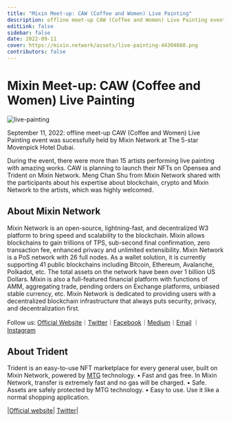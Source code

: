 ```yaml
---
title: "Mixin Meet-up: CAW (Coffee and Women) Live Painting"
description: offline meet-up CAW (Coffee and Women) Live Painting event was sucessfully held by Mixin Network at The 5-star Movenpick Hotel Dubai.
editLink: false
sidebar: false
date: 2022-09-11
cover: https://mixin.network/assets/live-painting-44304660.png
contributors: false
---
```


# Mixin Meet-up: CAW (Coffee and Women) Live Painting

![live-painting](./live-painting.png)

September 11, 2022: offline meet-up CAW (Coffee and Women) Live Painting event was sucessfully held by Mixin Network at The 5-star Movenpick Hotel Dubai.

During the event, there were more than 15 artists performing live painting with amazing works. CAW is planning to launch their NFTs on Opensea and Trident on Mixin Network. Meng Chan Shu from Mixin Network shared with the participants about his expertise about blockchain, crypto and Mixin Network to the artists, which was highly welcomed.

## About Mixin Network
Mixin Network is an open-source, lightning-fast, and decentralized W3 platform to bring speed and scalability to the blockchain. Mixin allows blockchains to gain trillions of TPS, sub-second final confirmation, zero transaction fee, enhanced privacy and unlimited extensibility.
Mixin Network is a PoS network with 26 full nodes. As a wallet solution, it is currently supporting 41 public blockchains including Bitcoin, Ethereum, Avalanche, Polkadot, etc. The total assets on the network have been over 1 billion US Dollars. Mixin is also a full-featured financial platform with functions of AMM, aggregating trade, pending orders on Exchange platforms, unbiased stable currency, etc. Mixin Network is dedicated to providing users with a decentralized blockchain infrastructure that always puts security, privacy, and decentralization first.

Follow us:
[Official Website](https://mixin.one/)｜[Twitter](https://twitter.com/Mixin_Network)｜[Facebook](https://www.facebook.com/MixinNetwork)｜[Medium](https://medium.com/mixinnetwork)｜[Email](http://contact@mixin.one) ｜[Instagram](https://instagram.com/mixinnetwork)

## About Trident
Trident is an easy-to-use NFT marketplace for every general user, built on Mixin Network, powered by [MTG](https://github.com/MixinNetwork/trusted-group) technology.
• Fast and gas free. In Mixin Network, transfer is extremely fast and no gas will be charged.
• Safe. Assets are safely protected by MTG technology.
• Easy to use. Use it like a normal shopping application.

|[Official website](https://thetrident.one/)| [Twitter](https://twitter.com/trident_nft)|


